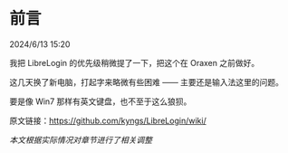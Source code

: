 # 前言

2024/6/13 15:20

我把 LibreLogin 的优先级稍微提了一下，把这个在 Oraxen 之前做好。

这几天换了新电脑，打起字来略微有些困难 —— 主要还是输入法这里的问题。

要是像 Win7 那样有英文键盘，也不至于这么狼狈。

原文链接：https://github.com/kyngs/LibreLogin/wiki/

*本文根据实际情况对章节进行了相关调整*